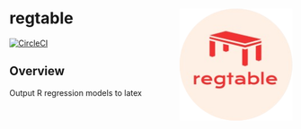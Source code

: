# regtable <img align="right" height="200" src="man/figures/logo.png" />
<!-- badges: start -->
[![CircleCI](https://circleci.com/gh/yixinsun1216/regtable.svg?style=svg)](https://circleci.com/gh/yixinsun1216/regtable)

## Overview
Output R regression models to latex


